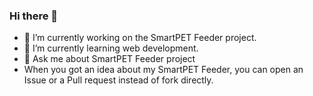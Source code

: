 ### Hi there 👋
- 🔭 I’m currently working on the SmartPET Feeder project.
- 🌱 I’m currently learning web development.
- 💬 Ask me about SmartPET Feeder project
- When you got an idea about my SmartPET Feeder, you can open an Issue or a Pull request instead of fork directly.
<!--
**smart2pet/smart2pet** is a ✨ _special_ ✨ repository because its `README.md` (this file) appears on your GitHub profile.

Here are some ideas to get you started:

- 🔭 I’m currently working on ...
- 🌱 I’m currently learning ...
- 👯 I’m looking to collaborate on ...
- 🤔 I’m looking for help with ...
- 💬 Ask me about ...
- 📫 How to reach me: ...
- 😄 Pronouns: ...
- ⚡ Fun fact: ...
-->
